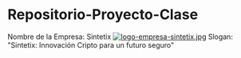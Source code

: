 # Repositorio-Proyecto-Clase
Nombre de la Empresa: Sintetix
[![logo-empresa-sintetix.jpg](https://i.postimg.cc/7LfxxNyG/logo-empresa-sintetix.jpg)](https://postimg.cc/2qNpGhyr)
Slogan: "Sintetix: Innovación Cripto para un futuro seguro"
